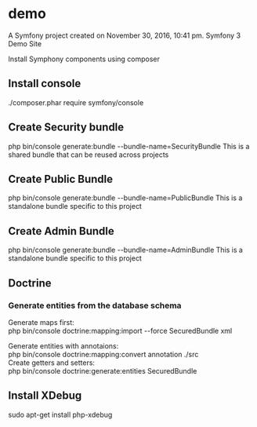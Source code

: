 demo
====

A Symfony project created on November 30, 2016, 10:41 pm.
Symfony 3 Demo Site

Install Symphony components using composer 

## Install console
./composer.phar require symfony/console

## Create Security bundle
php bin/console generate:bundle --bundle-name=SecurityBundle
This is a shared bundle that can be reused across projects

## Create Public Bundle
php bin/console generate:bundle --bundle-name=PublicBundle
This is a standalone bundle specific to this project

## Create Admin Bundle
php bin/console generate:bundle --bundle-name=AdminBundle
This is a standalone bundle specific to this project

## Doctrine
### Generate entities from the database schema
Generate maps first:  
php bin/console doctrine:mapping:import --force SecuredBundle xml

Generate entities with annotaions:  
php bin/console doctrine:mapping:convert annotation ./src  
Create getters and setters:  
php bin/console doctrine:generate:entities SecuredBundle 
   
## Install XDebug  
sudo apt-get install php-xdebug  
 

